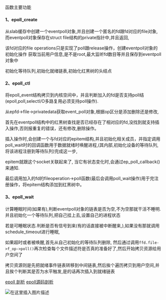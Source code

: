函数主要功能

#### 1、epoll_create
从slab缓存中创建一个eventpoll对象,并且创建一个匿名的fd跟fd对应的file对象,而eventpoll对象保存在struct file结构的private指针中,并且返回,

该fd对应的file operations只是实现了poll跟release操作，创建eventpoll对象的初始化操作
获取当前用户信息,是不是root,最大监听fd数目等并且保存到eventpoll对象中

初始化等待队列,初始化就绪链表,初始化红黑树的头结点

#### 2、epoll_ctl
将epoll_event结构拷贝到内核空间中，并且判断加入的fd是否支持poll结(epoll,poll,selectI/O多路复用必须支持poll操作).

从epfd->file->privatedata获取event_poll对象,根据op区分是添加删除还是修改,

首先在eventpoll结构中的红黑树查找是否已经存在了相对应的fd,没找到就支持插入操作,否则报重复的错误，还有修改,删除操作。

插入操作时,会创建一个与fd对应的epitem结构,并且初始化相关成员，并指定调用poll_wait时的回调函数用于数据就绪时唤醒进程,(其内部,初始化设备的等待队列,将该进程注册到等待队列)完成这一步,

epitem就跟这个socket关联起来了, 当它有状态变化时,会通过ep_poll_callback()来通知.

最后调用加入的fd的fileoperation->poll函数(最后会调用poll_wait操作)用于完注册操作，将epitem结构添加到红黑树中。

#### 3、epoll_wait
计算睡眠时间(如果有),判断eventpoll对象的链表是否为空,不为空那就干活不睡明.并且初始化一个等待队列,把自己挂上去,设置自己的进程状态

若是可睡眠状态.判断是否有信号到来(有的话直接被中断醒来,),如果没有那就调用schedule_timeout进行睡眠,

如果超时或者被唤醒,首先从自己初始化的等待队列删除,
然后通过调用`ffd.file->f_op->poll()`再次检查每个文件描述符是否真的准备好了,然后开始拷贝资源给用户空间了

拷贝资源则是先把就绪事件链表转移到中间链表,然后挨个遍历拷贝到用户空间,并且挨个判断其是否为水平触发,是的话再次插入到就绪链表

[epoll 剖析](http://blog.chinaunix.net/uid-28541347-id-4273856.html)
[epoll源码剖析](http://gityuan.com/2019/01/06/linux-epoll/)
<!-- block -->
![在这里插入图片描述](https://img-blog.csdnimg.cn/20200330014401253.png?x-oss-process=image/watermark,type_ZmFuZ3poZW5naGVpdGk,shadow_10,text_aHR0cHM6Ly9ibG9nLmNzZG4ubmV0L3pfY2NzZG4=,size_16,color_FFFFFF,t_70)
<!-- block -->